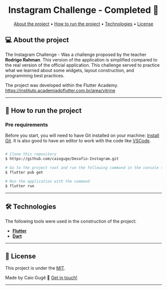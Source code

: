 <h1 align="center"> 
	Instagram Challenge - Completed 🚀
</h1>

<p align="center">
 <a href="#-about-the-project">About the project</a> •
 <a href="#-how-to-run-the-project">How to run the project</a> • 
 <a href="#-technologies">Technologies</a> • 
 <a href="#-license">License</a>
</p>

## 💻 About the project

The Instagram Challenge - Was a challenge proposed by the teacher **Rodrigo Rahman**. This version of the application is simplified compared to the real version of the official application. This challenge served to practice what we learned about some widgets, layout construction, and programming best practices.

The project was developed within the Flutter Academy.
<br>
https://instituto.academiadoflutter.com.br/area/vitrine

---

## 🚀 How to run the project

### Pre requirements

Before you start, you will need to have Git installed on your machine:
[Install Git](https://git-scm.com). 
It is also good to have an editor to work with the code like [VSCode](https://code.visualstudio.com/).

```bash

# Clone this repository
$ https://github.com/caioguge/Desafio-Instagram.git

# Go to the project root and run the following command in the console to get the necessary dependencies
$ flutter pub get

# Run the application with the command
$ flutter run

```
---

## 🛠 Technologies

The following tools were used in the construction of the project:

-   **[Flutter](https://docs.flutter.dev/get-started/install)**
-   **[Dart](https://dart.dev/)**

---

## 📝 License

This project is under the [MIT](./LICENSE).

Made by Caio Gugê 👋 [Get in touch!](https://www.linkedin.com/in/caioguge/)

---
